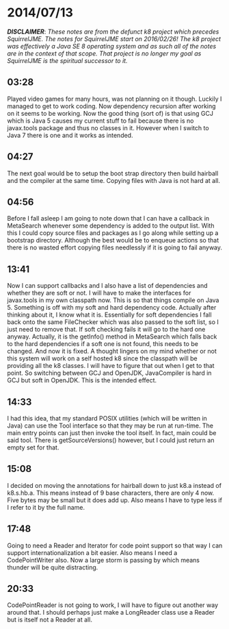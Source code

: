 # 2014/07/13

***DISCLAIMER***: _These notes are from the defunct k8 project which_
_precedes SquirrelJME. The notes for SquirrelJME start on 2016/02/26!_
_The k8 project was effectively a Java SE 8 operating system and as such_
_all of the notes are in the context of that scope. That project is no_
_longer my goal as SquirrelJME is the spiritual successor to it._

## 03:28

Played video games for many hours, was not planning on it though. Luckily I
managed to get to work coding. Now dependency recursion after working on it
seems to be working. Now the good thing (sort of) is that using GCJ which is
Java 5 causes my current stuff to fail because there is no javax.tools package
and thus no classes in it. However when I switch to Java 7 there is one and it
works as intended.

## 04:27

The next goal would be to setup the boot strap directory then build hairball
and the compiler at the same time. Copying files with Java is not hard at all.

## 04:56

Before I fall asleep I am going to note down that I can have a callback in
MetaSearch whenever some dependency is added to the output list. With this I
could copy source files and packages as I go along while setting up a
bootstrap directory. Although the best would be to enqueue actions so that
there is no wasted effort copying files needlessly if it is going to fail
anyway.

## 13:41

Now I can support callbacks and I also have a list of dependencies and whether
they are soft or not. I will have to make the interfaces for javax.tools in my
own classpath now. This is so that things compile on Java 5. Something is off
with my soft and hard dependency code. Actually after thinking about it, I
know what it is. Essentially for soft dependencies I fall back onto the same
FileChecker which was also passed to the soft list, so I just need to remove
that. If soft checking fails it will go to the hard one anyway. Actually, it
is the getInfo() method in MetaSearch which falls back to the hard
dependencies if a soft one is not found, this needs to be changed. And now it
is fixed. A thought lingers on my mind whether or not this system will work on
a self hosted k8 since the classpath will be providing all the k8 classes. I
will have to figure that out when I get to that point. So switching between
GCJ and OpenJDK, JavaCompiler is hard in GCJ but soft in OpenJDK. This is the
intended effect.

## 14:33

I had this idea, that my standard POSIX utilities (which will be written in
Java) can use the Tool interface so that they may be run at run-time. The main
entry points can just then invoke the tool itself. In fact, main could be said
tool. There is getSourceVersions() however, but I could just return an empty
set for that.

## 15:08

I decided on moving the annotations for hairball down to just k8.a instead of
k8.s.hb.a. This means instead of 9 base characters, there are only 4 now. Five
bytes may be small but it does add up. Also means I have to type less if I
refer to it by the full name.

## 17:48

Going to need a Reader and Iterator for code point support so that way I can
support internationalization a bit easier. Also means I need a CodePointWriter
also. Now a large storm is passing by which means thunder will be quite
distracting.

## 20:33

CodePointReader is not going to work, I will have to figure out another way
around that. I should perhaps just make a LongReader class use a Reader but is
itself not a Reader at all.

